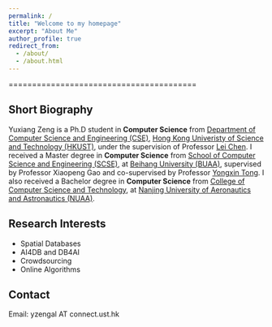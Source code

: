 ```yaml
---
permalink: /
title: "Welcome to my homepage"
excerpt: "About Me"
author_profile: true
redirect_from: 
  - /about/
  - /about.html
---
```


========================================
## Short Biography

Yuxiang Zeng is a Ph.D student in **Computer Science** from [Department of Computer Science and Engineering (CSE)](https://www.cse.ust.hk/), [Hong Kong Univeristy of Science and Technology (HKUST)](https://hkust.edu.hk), under the supervision of Professor [Lei Chen](https://www.cse.ust.hk/~leichen/).
I received a Master degree in **Computer Science** from [School of Computer Science and Engineering (SCSE)](http://scse.buaa.edu.cn/), at [Beihang University (BUAA)](http://buaa.edu.cn/), supervised by Professor Xiaopeng Gao and co-supervised by Professor [Yongxin Tong](http://yongxintong.group/).
I also received a Bachelor degree in **Computer Science** from [College of Computer Science and Technology](http://cs.nuaa.edu.cn/), at [Nanjing University of Aeronautics and Astronautics (NUAA)](https://www.nuaa.edu.cn/).

 
## Research Interests
- Spatial Databases
- AI4DB and DB4AI
- Crowdsourcing
- Online Algorithms

## Contact
Email: yzengal AT connect.ust.hk


